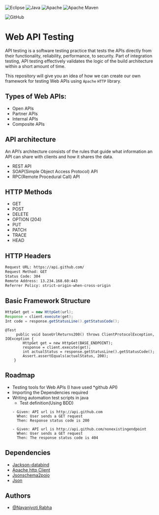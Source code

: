 
![Eclipse](https://img.shields.io/badge/Eclipse-FE7A16.svg?style=for-the-badge&logo=Eclipse&logoColor=white) 
![Java](https://img.shields.io/badge/java-%23ED8B00.svg?style=for-the-badge&logo=java&logoColor=white)
![Apache](https://img.shields.io/badge/apache-%23D42029.svg?style=for-the-badge&logo=apache&logoColor=white)
![Apache Maven](https://img.shields.io/badge/Apache%20Maven-C71A36?style=for-the-badge&logo=Apache%20Maven&logoColor=white)

![GitHub](https://img.shields.io/badge/github-%23121011.svg?style=for-the-badge&logo=github&logoColor=white)

# Web API Testing

API testing is a software testing practice that tests the APIs directly from their functionality, reliability, performance, to security. Part of integration testing, API testing effectively validates the logic of the build architecture within a short amount of time.

This repository will give you an idea of how we can create our own framework for testing Web APIs using `Apache` `HTTP` library.

## Types of Web APIs:
* Open APIs
* Partner APIs
* Internal APIs
* Composite APIs

## API architecture
An API’s architecture consists of the rules that guide what information an API can share with clients and how it shares the data.
* REST API
* SOAP(Simple Object Access Protocol) API
* RPC(Remote Procedural Call) API

## HTTP Methods
- GET
- POST
- DELETE
- OPTION (204)
- PUT
- PATCH
- TRACE
- HEAD

## HTTP Headers
```xml
Request URL: https://api.github.com/
Request Method: GET
Status Code: 304 
Remote Address: 13.234.168.60:443
Referrer Policy: strict-origin-when-cross-origin

```
## Basic Framework Structure
```java
HttpGet get = new HttpGet(url);
Response = client.execute(get);
Int code = response.getStatusLine().getStatusCode();

```
```
@Test
	 public void baseUrlReturns200() throws ClientProtocolException, IOException {
		HttpGet get = new HttpGet(BASE_ENDPOINT);
	    response = client.execute(get);
		int actualStatus = response.getStatusLine().getStatusCode();
		Assert.assertEquals(actualStatus, 200);
	}
```



## Roadmap

- Testing tools for Web APIs (I have used *github API)
- Importing the Dependencies required 
- Writing automation test scripts in java 
    - Test definition(Using BDD)
    ```
    - Given: API url is http://api.github.com
      When: User sends a GET request
      Then: Response status code is 200

    - Given: API url is http://api.github.com/nonexistingendpoint
      When: User sends a GET request
      Then: The response status code is 404

    ```

## Dependencies
- [Jackson-databind](https://mvnrepository.com/artifact/com.fasterxml.jackson.core/jackson-databind)
- [Apache http Client](https://mvnrepository.com/artifact/org.apache.httpcomponents/httpclient)
- [Jsonschema2pojo](https://github.com/joelittlejohn/jsonschema2pojo)
- [Json](https://mvnrepository.com/artifact/org.json/json)
## Authors

- [@Nayanjyoti Rabha](https://www.github.com/Git-Nayanjyoti)

